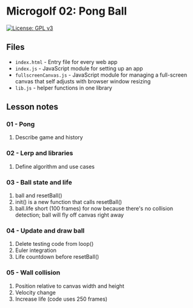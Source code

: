 # Microgolf 02: Pong Ball

[![License: GPL v3](https://img.shields.io/badge/License-GPLv3-blue.svg)](https://www.gnu.org/licenses/gpl-3.0)

## Files

* <code>index.html</code> - Entry file for every web app
* <code>index.js</code> - JavaScript module for setting up an app
* <code>fullscreenCanvas.js</code> - JavaScript module for managing a full-screen canvas that self adjusts with browser window resizing
* <code>lib.js</code> - helper functions in one library

## Lesson notes

### 01 - Pong

1. Describe game and history


### 02 - Lerp and libraries

1. Define algorithm and use cases

### 03 - Ball state and life

1. ball and resetBall()
2. init() is a new function that calls resetBall()
3. ball.life short (100 frames) for now because there's no collision detection; ball will fly off canvas right away

### 04 - Update and draw ball

1. Delete testing code from loop()
2. Euler integration
3. Life countdown before resetBall()

### 05 - Wall collision

1. Position relative to canvas width and height
2. Velocity change
3. Increase life (code uses 250 frames)